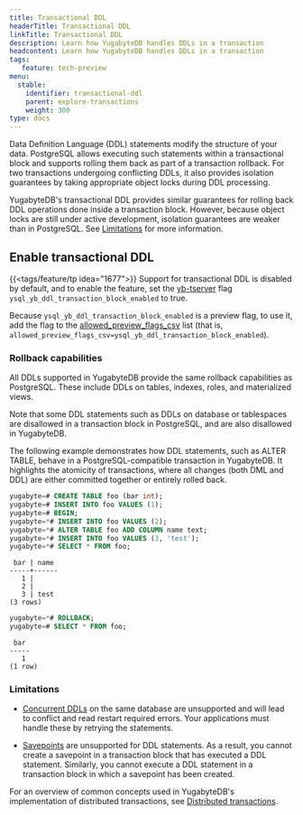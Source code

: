 ```yaml
---
title: Transactional DDL
headerTitle: Transactional DDL
linkTitle: Transactional DDL
description: Learn how YugabyteDB handles DDLs in a transaction
headcontent: Learn how YugabyteDB handles DDLs in a transaction
tags:
   feature: tech-preview
menu:
  stable:
    identifier: transactional-ddl
    parent: explore-transactions
    weight: 300
type: docs
---
```


Data Definition Language (DDL) statements modify the structure of your data. PostgreSQL allows executing such statements within a transactional block and supports rolling them back as part of a transaction rollback. For two transactions undergoing conflicting DDLs, it also provides isolation guarantees by taking appropriate object locks during DDL processing.

YugabyteDB's transactional DDL provides similar guarantees for rolling back DDL operations done inside a transaction block. However, because object locks are still under active development, isolation guarantees are weaker than in PostgreSQL. See [Limitations](#limitations) for more information.

## Enable transactional DDL

{{<tags/feature/tp idea="1677">}} Support for transactional DDL is disabled by default, and to enable the feature, set the [yb-tserver](../../../reference/configuration/yb-tserver/) flag `ysql_yb_ddl_transaction_block_enabled` to true.

Because `ysql_yb_ddl_transaction_block_enabled` is a preview flag, to use it, add the flag to the [allowed_preview_flags_csv](../../../reference/configuration/yb-tserver/#allowed-preview-flags-csv) list (that is, `allowed_preview_flags_csv=ysql_yb_ddl_transaction_block_enabled`).

### Rollback capabilities

All DDLs supported in YugabyteDB provide the same rollback capabilities as PostgreSQL. These include DDLs on tables, indexes, roles, and materialized views.

Note that some DDL statements such as DDLs on database or tablespaces are disallowed in a transaction block in PostgreSQL, and are also disallowed in YugabyteDB.

The following example demonstrates how DDL statements, such as ALTER TABLE, behave in a PostgreSQL-compatible transaction in YugabyteDB. It highlights the atomicity of transactions, where all changes (both DML and DDL) are either committed together or entirely rolled back.

```sql
yugabyte=# CREATE TABLE foo (bar int);
yugabyte=# INSERT INTO foo VALUES (1);
yugabyte=# BEGIN;
yugabyte=*# INSERT INTO foo VALUES (2);
yugabyte=*# ALTER TABLE foo ADD COLUMN name text;
yugabyte=*# INSERT INTO foo VALUES (3, 'test');
yugabyte=*# SELECT * FROM foo;
```

```output
 bar | name
-----+------
   1 |
   2 |
   3 | test
(3 rows)
```

```sql
yugabyte=*# ROLLBACK;
yugabyte=# SELECT * FROM foo;
```

```output
 bar
-----
   1
(1 row)
```

### Limitations

- [Concurrent DDLs](../../../best-practices-operations/administration/#concurrent-ddl-during-a-ddl-operation) on the same database are unsupported and will lead to conflict and read restart required errors. Your applications must handle these by retrying the statements.

- [Savepoints](../../../develop/learn/transactions/transactions-retries-ysql/#savepoints) are unsupported for DDL statements. As a result, you cannot create a savepoint in a transaction block that has executed a DDL statement. Similarly, you cannot execute a DDL statement in a transaction block in which a savepoint has been created.

For an overview of common concepts used in YugabyteDB's implementation of distributed transactions, see [Distributed transactions](../distributed-transactions-ysql/).
